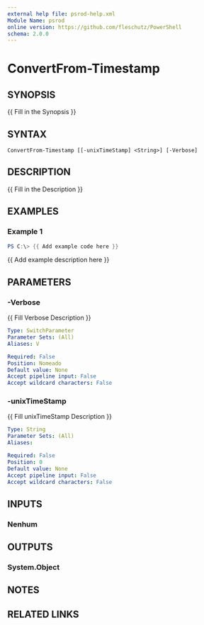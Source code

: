 ```yaml
---
external help file: psrod-help.xml
Module Name: psrod
online version: https://github.com/fleschutz/PowerShell
schema: 2.0.0
---
```


# ConvertFrom-Timestamp

## SYNOPSIS
{{ Fill in the Synopsis }}

## SYNTAX

```
ConvertFrom-Timestamp [[-unixTimeStamp] <String>] [-Verbose]
```

## DESCRIPTION
{{ Fill in the Description }}

## EXAMPLES

### Example 1
```powershell
PS C:\> {{ Add example code here }}
```

{{ Add example description here }}

## PARAMETERS

### -Verbose
{{ Fill Verbose Description }}

```yaml
Type: SwitchParameter
Parameter Sets: (All)
Aliases: V

Required: False
Position: Nomeado
Default value: None
Accept pipeline input: False
Accept wildcard characters: False
```

### -unixTimeStamp
{{ Fill unixTimeStamp Description }}

```yaml
Type: String
Parameter Sets: (All)
Aliases:

Required: False
Position: 0
Default value: None
Accept pipeline input: False
Accept wildcard characters: False
```

## INPUTS

### Nenhum

## OUTPUTS

### System.Object
## NOTES

## RELATED LINKS
